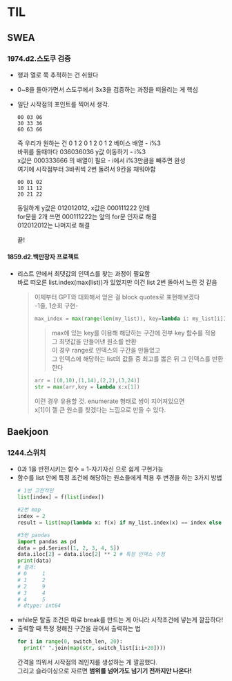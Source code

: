 # TIL
## SWEA 
### 1974.d2.스도쿠 검증
- 행과 열로 쭉 추적하는 건 쉬웠다
- 0~8을 돌아가면서 스도쿠에서 3x3을 검증하는 과정을 떠올리는 게 핵심
- 일단 시작점의 포인트를 찍어서 생각.
  ```
  00 03 06
  30 33 36
  60 63 66
  ```
  즉 우리가 원하는 건 0 1 2 0 1 2 0 1 2 베이스 배열 - i%3  
  바퀴를 돌때마다 036036036 y값 이동하기 - i%3  
  x값은 000333666 의 배열이 필요 - i에서 i%3만큼을 빼주면 완성  
  여기에 시작점부터 3바퀴씩 2번 돌려서 9칸을 채워야함  
  ```
  00 01 02
  10 11 12
  20 21 22
  ```
  동일하게 y값은 012012012, x값은 000111222 인데  
  for문을 2개 쓰면 000111222는 앞의 for문 인자로 해결  
  012012012는 나머지로 해결  

  끝!  

#### 1859.d2.백만장자 프로젝트
- 리스트 안에서 최댓값의 인덱스를 찾는 과정이 필요함  
  바로 떠오른 list.index(max(list))가 있었지만 이건 list 2번 돌아서 느린 것 같음  
  > 이제부터 GPT와 대화해서 얻은 걸 block quotes로 표현해보겠다  
  > -1줄, 1순회 구현-  
  > ```python  
  > max_index = max(range(len(my_list)), key=lambda i: my_list[i])
  > ```
  >  > max에 있는 key를 이용해 해당하는 구간에 전부 key 함수를 적용  
  >  >그 최댓값을 만들어낸 원소를 반환  
  > 이 경우 range로 인덱스의 구간을 만들었고  
  > 그 인덱스에 해당하는 list의 값들 중 최고를 뽑은 뒤 그 인덱스를 반환한다  
  > ```python
  > arr = [(0,10),(1,14),(2,2),(3,24)]
  > str = max(arr,key = lambda x:x[1]) 
  > ```  
  > 이런 경우 유용할 것. enumerate 형태로 쌍이 지어져있으면  
  > x[1]이 젤 큰 원소를 찾겠다는 느낌으로 만들 수 있다.  
  >
  > 
## Baekjoon
### 1244.스위치
- 0과 1을 반전시키는 함수 = 1-자기자신 으로 쉽게 구현가능
- 함수를 list 안에 특정 조건에 해당하는 원소들에게 적용 후 변경을 하는 3가지 방법
  ```python
  # 1번 고전적인
  list[index] = f(list[index])

  #2번 map
  index = 2
  result = list(map(lambda x: f(x) if my_list.index(x) == index else x, my_list))

  #3번 pandas
  import pandas as pd
  data = pd.Series([1, 2, 3, 4, 5])
  data.iloc[2] = data.iloc[2] ** 2 # 특정 인덱스 수정
  print(data)  
  # 결과:
  # 0     1
  # 1     2
  # 2     9
  # 3     4
  # 4     5
  # dtype: int64
  ```
- while문 탈출 조건은 따로 break를 만드는 게 아니라 시작조건에 넣는게 깔끔하다!
- 출력할 때 특정 정해진 구간을 끊어서 출력하는 법
  ```python
  for i in range(0, switch_len, 20):
    print(" ".join(map(str, switch_list[i:i+20])))
  ```
  간격을 띄워서 시작점의 레인지를 생성하는 게 깔끔했다.  
  그리고 슬라이싱으로 자르면 **범위를 넘어가도 넘기기 전까지만 나온다!**  
